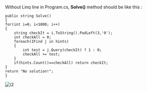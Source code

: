 Without Linq line in Program.cs, **Solve()** method should be like this :<br>

    public string Solve()
    {			
	for(int i=0; i<1000; i++)
	{
		string checkIt = i.ToString().PadLeft(3,'0');
		int checkAll = 0;
		foreach(IFind j in hints)
		{
			int test = j.Query(checkIt) ? 1 : 0;
			checkAll += test;
		}
		if(hints.Count()==checkAll) return checkIt;				
	}			
	return "No solution!";
    }


![i2](https://github.com/erolcum/Csharp-Challenges/assets/110387801/9d365af6-9fe5-4195-9e6c-a7adac0d4b2d)


